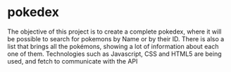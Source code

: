 # pokedex


The objective of this project is to create a complete pokedex, where it will be possible to search for pokemons by Name or by their ID. There is also a list that brings all the pokémons, showing a lot of information about each one of them. Technologies such as Javascript, CSS and HTML5 are being used, and fetch to communicate with the API
